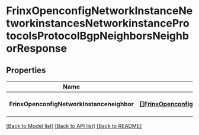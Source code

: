 # FrinxOpenconfigNetworkInstanceNetworkinstancesNetworkinstanceProtocolsProtocolBgpNeighborsNeighborResponse

## Properties
Name | Type | Description | Notes
------------ | ------------- | ------------- | -------------
**FrinxOpenconfigNetworkInstanceneighbor** | [**[]FrinxOpenconfigNetworkInstanceNetworkinstancesNetworkinstanceProtocolsProtocolBgpNeighborsNeighbor**](frinx.openconfig.network.instance.networkinstances.networkinstance.protocols.protocol.bgp.neighbors.Neighbor.md) |  | [optional] [default to null]

[[Back to Model list]](../README.md#documentation-for-models) [[Back to API list]](../README.md#documentation-for-api-endpoints) [[Back to README]](../README.md)


